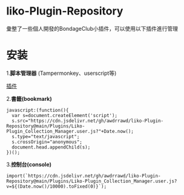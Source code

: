 # liko-Plugin-Repository
彙整了一些個人開發的BondageClub小插件，可以使用以下插件進行管理

# 安装
1.**脚本管理器** (Tampermonkey、userscript等)

[插件](https://github.com/awdrrawd/liko-Plugin-Repository/raw/refs/heads/main/Plugins/Liko-Plugin_Collection_Manager.user.js)

2.**書籤(bookmark)**
```
javascript:(function(){
  var s=document.createElement('script');
  s.src="https://cdn.jsdelivr.net/gh/awdrrawd/liko-Plugin-Repository@main/Plugins/Liko-Plugin_Collection_Manager.user.js?"+Date.now();
  s.type="text/javascript";
  s.crossOrigin="anonymous";
  document.head.appendChild(s);
})();
```

3.**控制台(console)**
```
import(`https://cdn.jsdelivr.net/gh/awdrrawd/liko-Plugin-Repository@main/Plugins/Liko-Plugin_Collection_Manager.user.js?v=${(Date.now()/10000).toFixed(0)}`);
```
